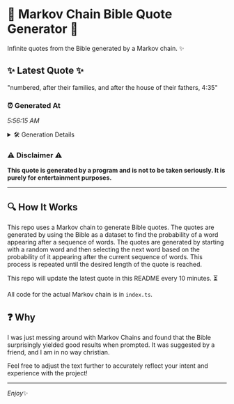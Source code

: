 # 📖 Markov Chain Bible Quote Generator 📖

Infinite quotes from the Bible generated by a Markov chain. ✨

## ✨ Latest Quote ✨
"numbered, after their families, and after the house of their fathers, 4:35"

### ⏰ Generated At
*5:56:15 AM*

<details>
    <summary>🛠️ Generation Details</summary>
    <p>
        <strong>🌱 Seed:</strong> numbered,<br>
        <strong>🔄 Iterations:</strong> 11<br>
        <strong>📜 Context History:</strong><br>[ numbered, ]: after<br>[ numbered,, after ]: their<br>[ numbered,, after, their ]: families,<br>[ numbered,, after, their, families, ]: and<br>[ numbered,, after, their, families,, and ]: after<br>[ numbered,, after, their, families,, and, after ]: the<br>[ after, their, families,, and, after, the ]: house<br>[ their, families,, and, after, the, house ]: of<br>[ families,, and, after, the, house, of ]: their<br>[ and, after, the, house, of, their ]: fathers,<br>[ after, the, house, of, their, fathers, ]: 4:35<br>
    </p>
</details>

### ⚠️ Disclaimer ⚠️
**This quote is generated by a program and is not to be taken seriously. It is purely for entertainment purposes.**

---

## 🔍 How It Works

This repo uses a Markov chain to generate Bible quotes. The quotes are generated by using the Bible as a dataset to find the probability of a word appearing after a sequence of words. The quotes are generated by starting with a random word and then selecting the next word based on the probability of it appearing after the current sequence of words. This process is repeated until the desired length of the quote is reached.

This repo will update the latest quote in this README every 10 minutes. ⏳

All code for the actual Markov chain is in `index.ts`.

## ❓ Why

I was just messing around with Markov Chains and found that the Bible surprisingly yielded good results when prompted. 
It was suggested by a friend, and I am in no way christian.

Feel free to adjust the text further to accurately reflect your intent and experience with the project!

---

*Enjoy*✨
